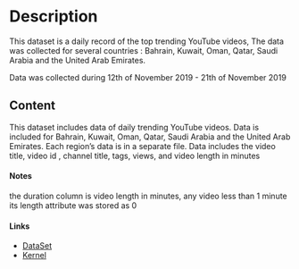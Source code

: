 # Description

This dataset is a daily record of the top trending YouTube videos, The data was collected for several countries : Bahrain, Kuwait, Oman, Qatar, Saudi Arabia and the United Arab Emirates.


Data was collected during 12th of November 2019 - 21th of  November 2019
## Content

This dataset includes data of daily trending  YouTube videos. Data is included for Bahrain, Kuwait, Oman, Qatar, Saudi Arabia and the United Arab Emirates.
Each region’s data is in a separate file. 
Data includes the video title, video id , channel title, tags, views, and video length in minutes



#### Notes
the duration column is video length in minutes, any video less than 1 minute its length attribute was stored as 0 

#### Links
- [DataSet](https://www.kaggle.com/bodoral/trending-youtube-video)
- [Kernel](https://www.kaggle.com/bodoral/starterkernel)
